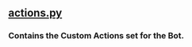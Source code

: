 ## [actions.py](https://github.com/itsDV7/Chatbot_DiabetesAdvisor/blob/main/actions/actions.py)
### Contains the Custom Actions set for the Bot.
